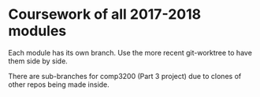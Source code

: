 # Coursework of all 2017-2018 modules

Each module has its own branch. Use the more recent git-worktree to have them side by side.

There are sub-branches for comp3200 (Part 3 project) due to clones of other repos being made inside.
